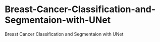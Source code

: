 # Breast-Cancer-Classification-and-Segmentaion-with-UNet
Breast Cancer Classification and Segmentaion with UNet
